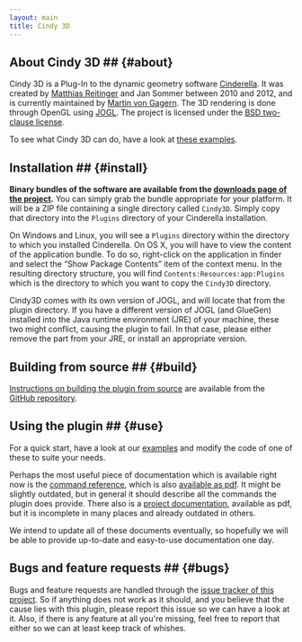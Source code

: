 ```yaml
---
layout: main
title: Cindy 3D
---
```


## About Cindy 3D ## {#about}

Cindy 3D is a Plug-In to the dynamic geometry software [Cinderella][].
It was created by [Matthias Reitinger][] and Jan Sommer between 2010 and 2012,
and is currently maintained by [Martin von Gagern][].
The 3D rendering is done through OpenGL using [JOGL][].
The project is licensed under the [BSD two-clause license][license].

To see what Cindy 3D can do, have a look at [these examples][examples].

 [Cinderella]: http://www.cinderella.de/
 [Matthias Reitinger]: https://github.com/reima
 [Martin von Gagern]: https://github.com/gagern
 [JOGL]: http://jogamp.org/jogl/www/
 [license]: https://github.com/gagern/Cindy3D/blob/jogl2/LICENSE.txt

## Installation ## {#install}

**Binary bundles of the software are available from the
[downloads page of the project][downloads].**
You can simply grab the bundle appropriate for your platform.
It will be a ZIP file containing a single directory called `Cindy3D`.
Simply copy that directory into the `Plugins` directory
of your Cinderella installation.

On Windows and Linux, you will see a `Plugins` directory
within the directory to which you installed Cinderella.
On OS X, you will have to view the content of the application bundle.
To do so, right-click on the application in finder and select the
“Show Package Contents” item of the context menu.
In the resulting directory structure, you will find
`Contents:Resources:app:Plugins` which is the directory
to which you want to copy the `Cindy3D` directory.

Cindy3D comes with its own version of JOGL,
and will locate that from the plugin directory.
If you have a different version of JOGL (and GlueGen) installed
into the Java runtime environment (JRE) of your machine,
these two might conflict, causing the plugin to fail.
In that case, please either remove the part from your JRE,
or install an appropriate version.

 [downloads]: https://github.com/gagern/Cindy3D/downloads

## Building from source ## {#build}

[Instructions on building the plugin from source][readme]
are available from the [GitHub repository][repository].

 [readme]: https://github.com/gagern/Cindy3D/blob/jogl2/README.md
 [repository]: https://github.com/gagern/Cindy3D

## Using the plugin ## {#use}

For a quick start, have a look at our [examples] and modify the code
of one of these to suite your needs.

Perhaps the most useful piece of documentation which is available
right now is the [command reference][refhtml],
which is also [available as pdf][refpdf].
It might be slightly outdated, but in general it should describe
all the commands the plugin does provide.
There also is a [project documentation][doc], available as pdf,
but it is incomplete in many places and already outdated in others.

We intend to update all of these documents eventually,
so hopefully we will be able to provide up-to-date and
easy-to-use documentation one day.

 [examples]: Examples/
 [refhtml]: Reference/CommandReference.html
 [refpdf]: Reference/CommandReference.pdf
 [doc]: Documentation/Cindy3D_doc.pdf

## Bugs and feature requests ## {#bugs}

Bugs and feature requests are handled through the
[issue tracker of this project][issues].
So if anything does not work as it should,
and you believe that the cause lies with this plugin,
please report this issue so we can have a look at it.
Also, if there is any feature at all you're missing,
feel free to report that either so we can at least keep track of whishes.

 [issues]: https://github.com/gagern/Cindy3D/issues
